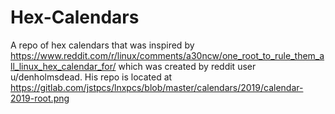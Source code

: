 # Hex-Calendars
A repo of hex calendars that was inspired by https://www.reddit.com/r/linux/comments/a30ncw/one_root_to_rule_them_all_linux_hex_calendar_for/ which was created by reddit user u/denholmsdead. His repo is located at https://gitlab.com/jstpcs/lnxpcs/blob/master/calendars/2019/calendar-2019-root.png
